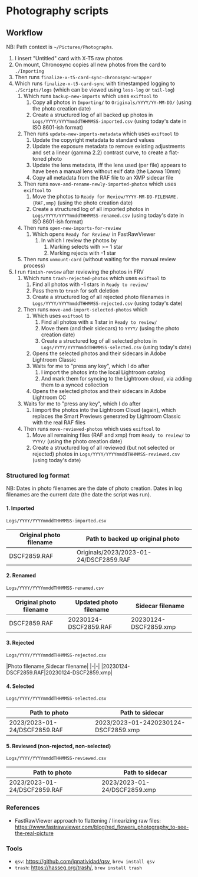 # Photography scripts

## Workflow

NB: Path context is `~/Pictures/Photographs`.

1. I insert "Untitled" card with X-T5 raw photos
2. On mount, Chronosync copies all new photos from the card to `./Importing`
3. Then runs `finalize-x-t5-card-sync-chronosync-wrapper`
4. Which runs `finalize-x-t5-card-sync` with timestamped logging to `./Scripts/logs` (which can be viewed using `less-log` or `tail-log`)
   1. Which runs `backup-new-imports` which uses `exiftool` to
      1. Copy all photos in `Importing/` to `Originals/YYYY/YY-MM-DD/` (using the photo creation date)
      2. Create a structured log of all backed up photos in `Logs/YYYY/YYYYmmddTHHMMSS-imported.csv` (using today's date in ISO 8601-ish format)
   2. Then runs `update-new-imports-metadata` which uses `exiftool` to
      1. Update the copyright metadata to standard values
      2. Update the exposure metadata to remove existing adjustments and set a linear (gamma 2.2) contrast curve, to create a flat-toned photo
      3. Update the lens metadata, iff the lens used (per file) appears to have been a manual lens without exif data (the Laowa 10mm)
      4. Copy all metadata from the RAF file to an XMP sidecar file
   3. Then runs `move-and-rename-newly-imported-photos` which uses `exiftool` to
      1. Move the photos to `Ready for Review/YYYY-MM-DD-FILENAME.{RAF,xmp}` (using the photo creation date)
      2. Create a structured log of all imported photos in `Logs/YYYY/YYYYmmddTHHMMSS-renamed.csv` (using today's date in ISO 8601-ish format)
   4. Then runs `open-new-imports-for-review`
      1. Which opens `Ready for Review/` in FastRawViewer
         1. In which I review the photos by
            1. Marking selects with >= 1 star
            2. Marking rejects with -1 star
   5. Then runs `unmount-card` (without waiting for the manual review process)
5. I run `finish-review` after reviewing the photos in FRV
   1. Which runs `trash-rejected-photos` which uses `exiftool` to
      1. Find all photos with -1 stars in `Ready to review/`
      2. Pass them to `trash` for soft deletion
      3. Create a structured log of all rejected photo filenames in `Logs/YYYY/YYYYmmddTHHMMSS-rejected.csv` (using today's date)
   2. Then runs `move-and-import-selected-photos` which
      1. Which uses `exiftool` to
         1. Find all photos with ≥ 1 star in `Ready to review/`
         2. Move them (and their sidecars) to `YYYY/` (using the photo creation date)
         3. Create a structured log of all selected photos in `Logs/YYYY/YYYYmmddTHHMMSS-selected.csv` (using today's date)
      2. Opens the selected photos and their sidecars in Adobe Lightroom Classic
      3. Waits for me to "press any key", which I do after
         1. I import the photos into the local Lightroom catalog
         2. And mark them for syncing to the Lightroom cloud, via adding them to a synced collection
      4. Opens the selected photos and their sidecars in Adobe Lightroom CC
   3. Waits for me to "press any key", which I do after
      1. I import the photos into the Lightroom Cloud (again), which replaces the Smart Previews generated by Lightroom Classic with the real RAF files
   4. Then runs `move-reviewed-photos` which uses `exiftool` to
      1. Move all remaining files (RAF and xmp) from `Ready to review/` to `YYYY/` (using the photo creation date)
      2. Create a structured log of all reviewed (but not selected or rejected) photos in `Logs/YYYY/YYYYmmddTHHMMSS-reviewed.csv` (using today's date)

### Structured log format

NB: Dates in photo filenames are the date of photo creation. Dates in log filenames are the current date (the date the script was run).

#### 1. Imported

`Logs/YYYY/YYYYmmddTHHMMSS-imported.csv`

|Original photo filename|Path to backed up original photo|
|-|-|
|DSCF2859.RAF|Originals/2023/2023-01-24/DSCF2859.RAF|

#### 2. Renamed

`Logs/YYYY/YYYYmmddTHHMMSS-renamed.csv`

|Original photo filename|Updated photo filename|Sidecar filename|
|-|-|-|
|DSCF2859.RAF|20230124-DSCF2859.RAF|20230124-DSCF2859.xmp|

#### 3. Rejected

`Logs/YYYY/YYYYmmddTHHMMSS-rejected.csv`

|Photo filename,Sidecar filename|
|-|-|
|20230124-DSCF2859.RAF|20230124-DSCF2859.xmp|

#### 4. Selected

`Logs/YYYY/YYYYmmddTHHMMSS-selected.csv`

|Path to photo|Path to sidecar|
|-|-|
|2023/2023-01-24/DSCF2859.RAF|2023/2023-01-2420230124-DSCF2859.xmp|

#### 5. Reviewed (non-rejected, non-selected)

`Logs/YYYY/YYYYmmddTHHMMSS-reviewed.csv`

|Path to photo|Path to sidecar|
|-|-|
|2023/2023-01-24/DSCF2859.RAF|2023/2023-01-24/DSCF2859.xmp|

### References

- FastRawViewer approach to flattening / linearizing raw files: <https://www.fastrawviewer.com/blog/red_flowers_photography_to-see-the-real-picture>

### Tools

- `qsv`: <https://github.com/jqnatividad/qsv>, `brew install qsv`
- `trash`: <https://hasseg.org/trash/>, `brew install trash`
